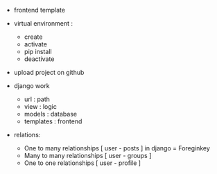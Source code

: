 - frontend template

- virtual environment :
    - create 
    - activate 
    - pip install 
    - deactivate 

- upload project on github

- django work
    - url : path
    - view : logic 
    - models : database
    - templates  : frontend

- relations:
    - One to many relationships   [ user - posts ] in django = Foreginkey 
    - Many to many relationships  [ user - groups ]
    - One to one relationships    [ user - profile ]

